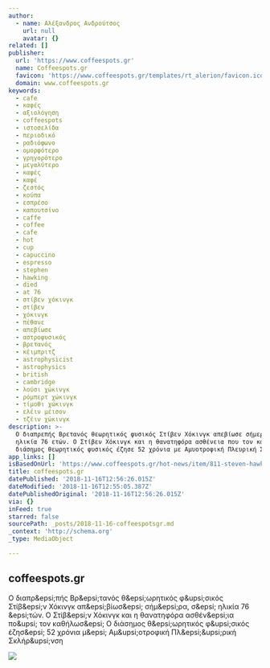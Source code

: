 ```yaml
---
author:
  - name: Αλέξανδρος Ανδρούτσος
    url: null
    avatar: {}
related: []
publisher:
  url: 'https://www.coffeespots.gr'
  name: Coffeespots.gr
  favicon: 'https://www.coffeespots.gr/templates/rt_alerion/favicon.ico'
  domain: www.coffeespots.gr
keywords:
  - cafe
  - καφές
  - αξιολόγηση
  - coffeespots
  - ιστοσελίδα
  - περιοδικό
  - ραδιόφωνο
  - ομορφότερο
  - γρηγορότερο
  - μεγαλύτερο
  - καφές
  - καφέ
  - ζεστός
  - κούπα
  - εσπρέσο
  - καπουτσίνο
  - caffe
  - coffee
  - cafe
  - hot
  - cup
  - capuccino
  - espresso
  - stephen
  - hawking
  - died
  - at 76
  - στίβεν χόκινγκ
  - στίβεν
  - χόκινγκ
  - πέθανε
  - απεβίωσε
  - αστροφυσικός
  - βρετανός
  - κέιμπριτζ
  - astrophysicist
  - astrophysics
  - british
  - cambridge
  - λούσι χώκινγκ
  - ρόμπερτ χώκινγκ
  - τίμοθι χώκινγκ
  - ελέιν μέισον
  - τζέιν χώκινγκ
description: >-
  Ο διαπρεπής Bρετανός θεωρητικός φυσικός Στίβεν Χόκινγκ απεβίωσε σήμερα, σε
  ηλικία 76 ετών. O Στίβεν Χόκινγκ και η θανατηφόρα ασθένεια που τον καθήλωσε Ο
  διάσημος θεωρητικός φυσικός έζησε 52 χρόνια με Αμυοτροφική Πλευρική Σκλήρυνση
app_links: []
isBasedOnUrl: 'https://www.coffeespots.gr/hot-news/item/811-steven-hawking-died'
title: coffeespots.gr
datePublished: '2018-11-16T12:56:26.015Z'
dateModified: '2018-11-16T12:55:05.387Z'
datePublishedOriginal: '2018-11-16T12:56:26.015Z'
via: {}
inFeed: true
starred: false
sourcePath: _posts/2018-11-16-coffeespotsgr.md
_context: 'http://schema.org'
_type: MediaObject

---
```

<article style=""><h1>coffeespots.gr</h1><p>Ο διαπρ&amp;epsi;πής Bρ&amp;epsi;τανός θ&amp;epsi;ωρητικός φ&amp;upsi;σικός Στίβ&amp;epsi;ν Χόκινγκ απ&amp;epsi;βίωσ&amp;epsi; σήμ&amp;epsi;ρα, σ&amp;epsi; ηλικία 76 &amp;epsi;τών. O Στίβ&amp;epsi;ν Χόκινγκ και η θανατηφόρα ασθέν&amp;epsi;ια πο&amp;upsi; τον καθήλωσ&amp;epsi; Ο διάσημος θ&amp;epsi;ωρητικός φ&amp;upsi;σικός έζησ&amp;epsi; 52 χρόνια μ&amp;epsi; Αμ&amp;upsi;οτροφική Πλ&amp;epsi;&amp;upsi;ρική Σκλήρ&amp;upsi;νση</p><img src="https://www.coffeespots.gr/media/k2/items/cache/6af8f580e799444e5a52119018e87a65_XL.jpg" /></article>